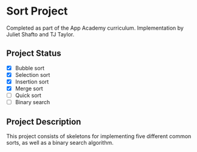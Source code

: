 # Sort Project
Completed as part of the App Academy curriculum. Implementation by Juliet Shafto and TJ Taylor.

## Project Status
- [x] Bubble sort
- [x] Selection sort
- [x] Insertion sort
- [x] Merge sort
- [ ] Quick sort
- [ ] Binary search

## Project Description
This project consists of skeletons for implementing five different common sorts, as well as a binary search algorithm.
